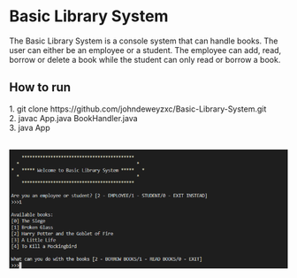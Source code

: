 # Basic Library System

The Basic Library System is a console system that can handle books. The user can either be an employee or a student. The employee can add, read, borrow or delete a book while the student can only read or borrow a book.

## How to run

<div>1. git clone https://github.com/johndeweyzxc/Basic-Library-System.git</div>
<div>2. javac App.java BookHandler.java</div>
<div>3. java App</div><br>

![Welcome!](/Demo/Interface.png)
